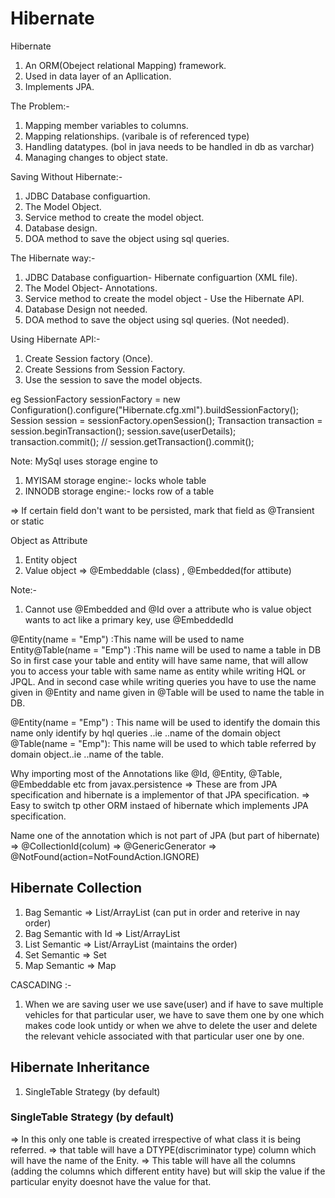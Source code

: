# Hibernate

Hibernate


1. An ORM(Obeject relational Mapping) framework.
2. Used in data layer of an Apllication.
3. Implements JPA.


The Problem:-
1. Mapping member variables to columns.
2. Mapping relationships. (varibale is of referenced type)
3. Handling datatypes. (bol in java needs to be handled in db as varchar)
4. Managing changes to object state.


Saving Without Hibernate:-
1. JDBC Database configuartion.
2. The Model Object.
3. Service method to create the model object.
4. Database design.
5. DOA method to save the object using sql queries.

The Hibernate way:-
1. JDBC Database configuartion- Hibernate configuartion (XML file).
2. The Model Object- Annotations.
3. Service method to create the model object - Use the Hibernate API.
4. Database Design not needed.
5. DOA method to save the object using sql queries. (Not needed).

Using Hibernate API:-
1. Create Session factory (Once).
2. Create Sessions from Session Factory.
3. Use the session to save the model objects.

eg  	SessionFactory sessionFactory = new Configuration().configure("Hibernate.cfg.xml").buildSessionFactory();
		Session session = sessionFactory.openSession();
		Transaction transaction = session.beginTransaction();
		session.save(userDetails);
		transaction.commit();           // session.getTransaction().commit();
		
		
Note: 
MySql uses storage engine to 
1. MYISAM storage engine:- locks whole table
2. INNODB storage engine:- locks row of a table		


=> If certain field don't want to be persisted, mark that field as @Transient or static


Object as Attribute
1. Entity object
2. Value object  => @Embeddable (class)  , @Embedded(for attibute)

Note:- 
1. Cannot use @Embedded and @Id over a attribute who is value object wants to act like a primary key, use @EmbeddedId


@Entity(name = "Emp") :This name will be used to name Entity@Table(name = "Emp") :This name will be used to name a table in DB
So in first case your table and entity will have same name, that will allow you to access your table with same name as entity while writing HQL or JPQL.
And in second case while writing queries you have to use the name given in @Entity and name given in @Table will be used to name the table in DB.

@Entity(name = "Emp") : This name will be used to identify the domain this name only identify by hql queries ..ie ..name of the domain object
@Table(name = "Emp"): This name will be used to which table referred by domain object..ie ..name of the table.



Why importing most of the Annotations like @Id, @Entity, @Table, @Embeddable etc from javax.persistence
=> These are from JPA specification and hibernate is a implementor of that JPA specification.
=> Easy to switch tp other ORM instaed of hibernate which implements JPA specification.

Name one of the annotation which is not part of JPA (but part of hibernate)
=> @CollectionId(colum)
=> @GenericGenerator
=> @NotFound(action=NotFoundAction.IGNORE)




## Hibernate Collection
1. Bag Semantic  		 => List/ArrayList   (can put in order and reterive in nay order)
2. Bag Semantic with Id  => List/ArrayList
3. List Semantic         => List/ArrayList   (maintains the order)  
4. Set Semantic          => Set
5. Map Semantic          => Map


CASCADING :-
1. When we are saving user we use save(user) and if have to save multiple vehicles for that particular user, we have to save them one by one which makes code look untidy or when we ahve to delete the user and delete the relevant vehicle associated with that particular user one by one.



## Hibernate Inheritance
1. SingleTable Strategy (by default)

### SingleTable Strategy (by default)
=> In this only one table is created irrespective of what class it is being referred.
=> that table will have a DTYPE(discriminator type) column which will have the name of the Enity.
=> This table will have all the columns (adding the columns which different entity have) but will skip the value if the particular enyity doesnot have the value for that.